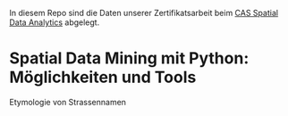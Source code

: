 In diesem Repo sind die Daten unserer Zertifikatsarbeit beim [CAS Spatial Data Analytics](https://www.fhnw.ch/de/weiterbildung/architektur-bau-geomatik/geomatik/cas-spatial-data-analytics) abgelegt.

# Spatial Data Mining mit Python: Möglichkeiten und Tools
Etymologie von Strassennamen

